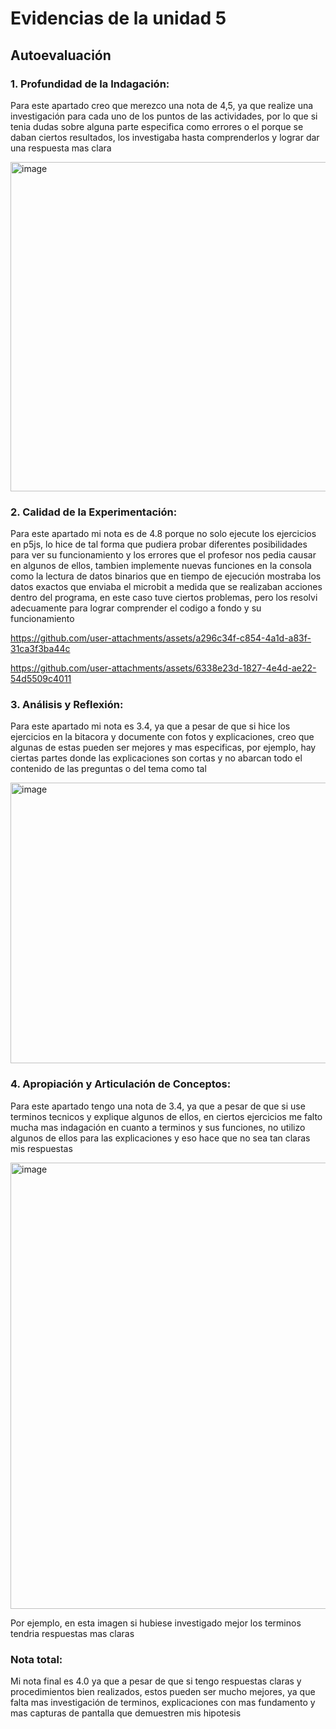 
# Evidencias de la unidad 5

## Autoevaluación

### 1. Profundidad de la Indagación:

Para este apartado creo que merezco una nota de 4,5, ya que realize una investigación para cada uno de los puntos de las actividades, por lo que si tenia dudas sobre alguna parte especifica como errores o el porque se daban ciertos resultados, los investigaba hasta comprenderlos y lograr dar una respuesta mas clara

<img width="1166" height="527" alt="image" src="https://github.com/user-attachments/assets/854990ef-86de-49e2-b9c4-c233f634657c" />

### 2. Calidad de la Experimentación:

Para este apartado mi nota es de 4.8 porque no solo ejecute los ejercicios en p5js, lo hice de tal forma que pudiera probar diferentes posibilidades para ver su funcionamiento y los errores que el profesor nos pedia causar en algunos de ellos, tambien implemente nuevas funciones en la consola como la lectura de datos binarios que en tiempo de ejecución mostraba los datos exactos que enviaba el microbit a medida que se realizaban acciones dentro del programa, en este caso tuve ciertos problemas, pero los resolvi adecuamente para lograr comprender el codigo a fondo y su funcionamiento

https://github.com/user-attachments/assets/a296c34f-c854-4a1d-a83f-31ca3f3ba44c

https://github.com/user-attachments/assets/6338e23d-1827-4e4d-ae22-54d5509c4011

### 3. Análisis y Reflexión:

Para este apartado mi nota es 3.4, ya que a pesar de que si hice los ejercicios en la bitacora y documente con fotos y explicaciones, creo que algunas de estas pueden ser mejores y mas especificas, por ejemplo, hay ciertas partes donde las explicaciones son cortas y no abarcan todo el contenido de las preguntas o del tema como tal

<img width="1170" height="449" alt="image" src="https://github.com/user-attachments/assets/6ce4259a-6fba-437c-b2dc-c1ffe8ae0cf5" />

### 4. Apropiación y Articulación de Conceptos: 

Para este apartado tengo una nota de 3.4, ya que a pesar de que si use terminos tecnicos y explique algunos de ellos, en ciertos ejercicios me falto mucha mas indagación en cuanto a terminos y sus funciones, no utilizo algunos de ellos para las explicaciones y eso hace que no sea tan claras mis respuestas 

<img width="1162" height="714" alt="image" src="https://github.com/user-attachments/assets/63f8d143-be61-4c0c-b5d7-a5b75bb4696d" />

Por ejemplo, en esta imagen si hubiese investigado mejor los terminos tendria respuestas mas claras

### Nota total:

Mi nota final es 4.0 ya que a pesar de que si tengo respuestas claras y procedimientos bien realizados, estos pueden ser mucho mejores, ya que falta mas investigación de terminos, explicaciones con mas fundamento y mas capturas de pantalla que demuestren mis hipotesis






